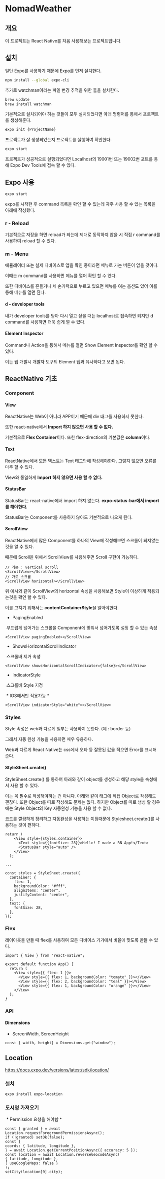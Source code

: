 # NomadWeather

## 개요

이 프로젝트는 React Native를 처음 사용해보는 프로젝트입니다.

## 설치

일단 Expo를 사용하기 때문에 Expo를 먼저 설치한다.

```bash
npm install --global expo-cli
```

추가로 watchman이라는 파일 변경 추적을 위한 툴을 설치한다.

```bash
brew update
brew install watchman
```

기본적으로 설치되어야 하는 것들이 모두 설치되었다면 아래 명령어를 통해서 프로젝트를 생성해준다.

```bash
expo init {ProjectName}
```

프로젝트가 잘 생성되었는지 프로젝트를 실행하여 확인한다.

```bash
expo start
```

 프로젝트가 성공적으로 실행되었다면 Localhost의 19001번 또는 19002번 포트를 통해 Expo Dev Tools에 접속 할 수 있다.

## Expo 사용

```bash
expo start
```

expo를 시작한 후 command 목록을 확인 할 수 있는데 자주 사용 할 수 있는 목록을 아래에 작성했다.

### r - Reload

기본적으로 저장을 하면 reload가 되는데 제대로 동작하지 않을 시 직접 r command를 사용하여 reload 할 수 있다.

### m - Menu

에뮬레이터 또는 실제 디바이스로 앱을 확인 중이라면 메뉴로 가는 버튼이 없을 것이다.

이때는 m command를 사용하면 메뉴를 열어 확인 할 수 있다.

또한 디바이스를 흔들거나 세 손가락으로 누르고 있으면 메뉴를 여는 옵션도 있어 이를 통해 메뉴를 열면 된다.

#### d - developer tools

내가 developer tools를 닫아 다시 열고 싶을 때는 localhost로 접속하면 되지만 d command를 사용하면 더욱 쉽게 열 수 있다.

#### Element Inspector

Command나 Action을 통해서 메뉴를 열면 Show Element Inspector를 확인 할 수 있다.

이는 웹 개발시 개발자 도구의 Element 탭과 유사하다고 보면 된다.

## ReactNative 기초

### Component

#### View

ReactNative는 Web이 아니라 APP이기 때문에 div 태그를 사용하지 못한다.

또한 react-native에서 **Import 하지 않으면 사용 할 수 없다.**

기본적으로 **Flex Container**이다. 또한 flex-direction의 기본값은 **column**이다.

#### Text

ReactNative에서 모든 텍스트는 Text 태그안에 작성해야한다. 그렇지 않으면 오류를 마주 할 수 있다.

View와 동일하게 **Import 하지 않으면 사용 할 수 없다.**

#### StatusBar

StatusBar는 react-native에서 import 하지 않는다. **expo-status-bar에서 import를 해야한다.**

StatusBar는 Component를 사용하지 않아도 기본적으로 나오게 된다.

#### ScrollView

ReactNative에서 많은 Component를 하나의 View에 작성해보면 스크롤이 되지않는것을 알 수 있다.

때문에 Scroll을 위해서 ScrollView를 사용해주면 Scroll 구현이 가능하다.

```react
// 기본 : vertical scroll
<ScrollView></ScrollView>
// 가로 스크롤
<ScrollView horizontal></ScrollView>
```

위 예시와 같이 ScrollView의 horizontal 속성을 사용해보면 Style이 이상하게 적용되는것을 확인 할 수 있다.

이를 고치기 위해서는 **contentContainerStyle**을 알아야한다.

- PagingEnabled

​	부드럽게 넘어가는 스크롤을 Component에 맞춰서 넘어가도록 설정 할 수 있는 속성

```react
<ScrollView pagingEnabled></ScrollView>
```

- ShowsHorizontalScrollIndicator

​	스크롤바 제거 속성

```react
<ScrollView showsHorizontalScrollIndicator={false}></ScrollView>
```

- IndicatorStyle

​	스크롤바 Style 지정

​	* IOS에서만 적용가능 *

```react
<ScrollView indicatorStyle="white"></ScrollView>
```



### Styles

Style 속성은 web과 다르게 일부는 사용하지 못한다. (예 : border 등)

그래서 자동 완성 기능을 사용하면 매우 유용하다.

Web과 다르게 React Native는 css에서 오타 등 잘못된 값을 적으면 Error를 표시해준다.

#### StyleSheet.create()

StyleSheet.create() 를 통하여 아래와 같이 object를 생성하고 해당 style을 속성에서 사용 할 수 있다.

이는 꼭 필수로 작성해야하는 건 아니다. 아래와 같이 태그에 직접 Object로 작성해도 괜찮다. 또한 Object를 따로 작성해도 문제는 없다. 하지만 Object를 따로 생성 할 경우에는 Style Object의 Key 자동완성 기능을 사용 할 수 없다.

코드를 깔끔하게 정리하고 자동완성을 사용하는 이점때문에 Stylesheet.create()를 사용하는 것이 편하다.

```react
return (
    <View style={styles.container}>
      <Text style={{fontSize: 28}}>Hello! I made a RN App!</Text>
      <StatusBar style="auto" />
    </View>
  );

...

const styles = StyleSheet.create({
  container: {
    flex: 1,
    backgroundColor: "#fff",
    alignItems: "center",
    justifyContent: "center",
  },
  text: {
    fontSize: 28,
  },
});
```

### Flex

레이아웃을 만들 때 flex를 사용하여 모든 디바이스 기기에서 비율에 맞도록 만들 수 있다.

```react
import { View } from "react-native";

export default function App() {
  return (
    <View style={{ flex: 1 }}>
      <View style={{ flex: 1, backgroundColor: "tomato" }}></View>
      <View style={{ flex: 2, backgroundColor: "teal" }}></View>
      <View style={{ flex: 1, backgroundColor: "orange" }}></View>
    </View>
  );
}
```

### API

#### Dimensions

- ScreenWidth, ScreenHeight

```react
const { width, height} = Dimensions.get("window");
```

## Location

https://docs.expo.dev/versions/latest/sdk/location/

### 설치

```bash
expo install expo-location
```

### 도시명 가져오기

​	* Permission 요청을 해야함 *

```react
const { granted } = await Location.requestForegroundPermissionsAsync();
if (!granted) setOk(false);
const {
coords: { latitude, longitude },
} = await Location.getCurrentPositionAsync({ accuracy: 5 });
const location = await Location.reverseGeocodeAsync(
{ latitude, longitude },
{ useGoogleMaps: false }
);
setCity(location[0].city);
```

